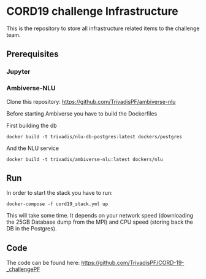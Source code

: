 # CORD19 challenge Infrastructure
This is the repository to store all infrastructure related items to the challenge team.

## Prerequisites

### Jupyter

### Ambiverse-NLU

Clone this repository:
https://github.com/TrivadisPF/ambiverse-nlu

Before starting Ambiverse you have to build the Dockerfiles

First building the db
~~~~~~~~~~~~
docker build -t trivadis/nlu-db-postgres:latest dockers/postgres
~~~~~~~~~~~~
And the NLU service
~~~~~~~~~~~~
docker build -t trivadis/ambiverse-nlu:latest dockers/nlu
~~~~~~~~~~~~

## Run
In order to start the stack you have to run:
~~~~~~~~~~~~
docker-compose -f cord19_stack.yml up
~~~~~~~~~~~~
This will take some time. It depends on your network speed (downloading the 25GB Database dump from the MPI) and CPU speed (storing back the DB in the Postgres).


## Code
The code can be found here: 
https://github.com/TrivadisPF/CORD-19-_challengePF